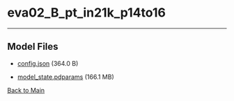 
# eva02_B_pt_in21k_p14to16
---



## Model Files

- [config.json](https://paddlenlp.bj.bcebos.com/models/community/paddlemix/EVA/EVA02/eva02_B_pt_in21k_p14to16/config.json) (364.0 B)

- [model_state.pdparams](https://paddlenlp.bj.bcebos.com/models/community/paddlemix/EVA/EVA02/eva02_B_pt_in21k_p14to16/model_state.pdparams) (166.1 MB)


[Back to Main](../../../../)